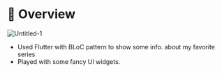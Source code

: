 # :blue_book: Overview

![Untitled-1](https://user-images.githubusercontent.com/38296077/126981491-e13d63ec-932d-4640-a9c2-927259ce48a7.jpg)
- Used Flutter with BLoC pattern to show some info. about my favorite series
- Played with some fancy UI widgets.
